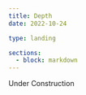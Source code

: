 ```yaml
---
title: Depth
date: 2022-10-24

type: landing

sections:
  - block: markdown
---
```

Under Construction